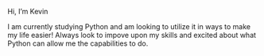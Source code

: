 Hi, I’m Kevin

I am currently studying Python and am looking to utilize it in ways to make my life easier! Always look to impove upon my skills and excited about what Python can allow me the capabilities to do.

<!---
KevSchroeder/KevSchroeder is a ✨ special ✨ repository because its `README.md` (this file) appears on your GitHub profile.
You can click the Preview link to take a look at your changes.
--->
